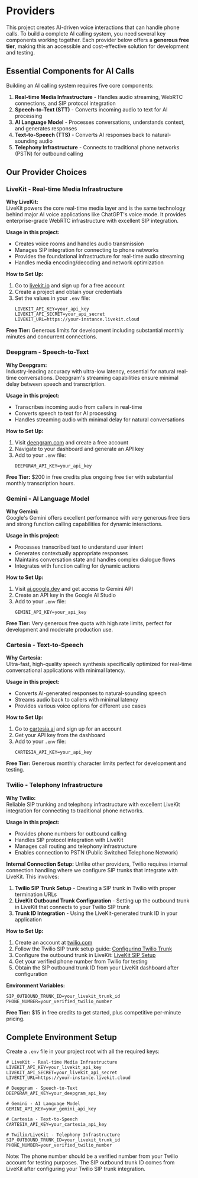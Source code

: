 # Providers

This project creates AI-driven voice interactions that can handle phone calls. To build a complete AI calling system, you need several key components working together. Each provider below offers a **generous free tier**, making this an accessible and cost-effective solution for development and testing.

## Essential Components for AI Calls

Building an AI calling system requires five core components:

1. **Real-time Media Infrastructure** - Handles audio streaming, WebRTC connections, and SIP protocol integration
2. **Speech-to-Text (STT)** - Converts incoming audio to text for AI processing  
3. **AI Language Model** - Processes conversations, understands context, and generates responses
4. **Text-to-Speech (TTS)** - Converts AI responses back to natural-sounding audio
5. **Telephony Infrastructure** - Connects to traditional phone networks (PSTN) for outbound calling

## Our Provider Choices

### LiveKit - Real-time Media Infrastructure

**Why LiveKit:**  
LiveKit powers the core real-time media layer and is the same technology behind major AI voice applications like ChatGPT's voice mode. It provides enterprise-grade WebRTC infrastructure with excellent SIP integration.

**Usage in this project:**  
- Creates voice rooms and handles audio transmission
- Manages SIP integration for connecting to phone networks
- Provides the foundational infrastructure for real-time audio streaming
- Handles media encoding/decoding and network optimization

**How to Set Up:**
1. Go to [livekit.io](https://livekit.io) and sign up for a free account
2. Create a project and obtain your credentials
3. Set the values in your `.env` file:
   ```env
   LIVEKIT_API_KEY=your_api_key
   LIVEKIT_API_SECRET=your_api_secret
   LIVEKIT_URL=https://your-instance.livekit.cloud
   ```

**Free Tier:** Generous limits for development including substantial monthly minutes and concurrent connections.

### Deepgram - Speech-to-Text

**Why Deepgram:**  
Industry-leading accuracy with ultra-low latency, essential for natural real-time conversations. Deepgram's streaming capabilities ensure minimal delay between speech and transcription.

**Usage in this project:**  
- Transcribes incoming audio from callers in real-time
- Converts speech to text for AI processing
- Handles streaming audio with minimal delay for natural conversations

**How to Set Up:**
1. Visit [deepgram.com](https://deepgram.com) and create a free account
2. Navigate to your dashboard and generate an API key
3. Add to your `.env` file:
   ```env
   DEEPGRAM_API_KEY=your_api_key
   ```

**Free Tier:** $200 in free credits plus ongoing free tier with substantial monthly transcription hours.

### Gemini - AI Language Model

**Why Gemini:**  
Google's Gemini offers excellent performance with very generous free tiers and strong function calling capabilities for dynamic interactions.

**Usage in this project:**  
- Processes transcribed text to understand user intent
- Generates contextually appropriate responses
- Maintains conversation state and handles complex dialogue flows
- Integrates with function calling for dynamic actions

**How to Set Up:**
1. Visit [ai.google.dev](https://ai.google.dev) and get access to Gemini API
2. Create an API key in the Google AI Studio
3. Add to your `.env` file:
   ```env
   GEMINI_API_KEY=your_api_key
   ```

**Free Tier:** Very generous free quota with high rate limits, perfect for development and moderate production use.

### Cartesia - Text-to-Speech

**Why Cartesia:**  
Ultra-fast, high-quality speech synthesis specifically optimized for real-time conversational applications with minimal latency.

**Usage in this project:**  
- Converts AI-generated responses to natural-sounding speech
- Streams audio back to callers with minimal latency
- Provides various voice options for different use cases

**How to Set Up:**
1. Go to [cartesia.ai](https://cartesia.ai) and sign up for an account
2. Get your API key from the dashboard
3. Add to your `.env` file:
   ```env
   CARTESIA_API_KEY=your_api_key
   ```

**Free Tier:** Generous monthly character limits perfect for development and testing.

### Twilio - Telephony Infrastructure

**Why Twilio:**  
Reliable SIP trunking and telephony infrastructure with excellent LiveKit integration for connecting to traditional phone networks.

**Usage in this project:**  
- Provides phone numbers for outbound calling
- Handles SIP protocol integration with LiveKit
- Manages call routing and telephony infrastructure
- Enables connection to PSTN (Public Switched Telephone Network)

**Internal Connection Setup:**
Unlike other providers, Twilio requires internal connection handling where we configure SIP trunks that integrate with LiveKit. This involves:

1. **Twilio SIP Trunk Setup** - Creating a SIP trunk in Twilio with proper termination URLs
2. **LiveKit Outbound Trunk Configuration** - Setting up the outbound trunk in LiveKit that connects to your Twilio SIP trunk
3. **Trunk ID Integration** - Using the LiveKit-generated trunk ID in your application

**How to Set Up:**
1. Create an account at [twilio.com](https://twilio.com)
2. Follow the Twilio SIP trunk setup guide: [Configuring Twilio Trunk](https://docs.livekit.io/sip/quickstarts/configuring-twilio-trunk/)
3. Configure the outbound trunk in LiveKit: [LiveKit SIP Setup](https://docs.livekit.io/sip/quickstarts/configuring-sip-trunk/#livekit-setup)
4. Get your verified phone number from Twilio for testing
5. Obtain the SIP outbound trunk ID from your LiveKit dashboard after configuration

**Environment Variables:**
```env
SIP_OUTBOUND_TRUNK_ID=your_livekit_trunk_id
PHONE_NUMBER=your_verified_twilio_number
```

**Free Tier:** $15 in free credits to get started, plus competitive per-minute pricing.

## Complete Environment Setup

Create a `.env` file in your project root with all the required keys:

```env
# LiveKit - Real-time Media Infrastructure
LIVEKIT_API_KEY=your_livekit_api_key
LIVEKIT_API_SECRET=your_livekit_api_secret
LIVEKIT_URL=https://your-instance.livekit.cloud

# Deepgram - Speech-to-Text
DEEPGRAM_API_KEY=your_deepgram_api_key

# Gemini - AI Language Model
GEMINI_API_KEY=your_gemini_api_key

# Cartesia - Text-to-Speech
CARTESIA_API_KEY=your_cartesia_api_key

# Twilio/LiveKit - Telephony Infrastructure
SIP_OUTBOUND_TRUNK_ID=your_livekit_trunk_id
PHONE_NUMBER=your_verified_twilio_number
```

Note: The phone number should be a verified number from your Twilio account for testing purposes. The SIP outbound trunk ID comes from LiveKit after configuring your Twilio SIP trunk integration.